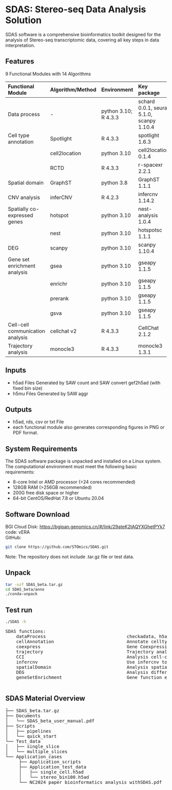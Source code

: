 # SDAS: Stereo-seq Data Analysis Solution
SDAS software is a comprehensive bioinformatics toolkit designed for the analysis of Stereo-seq transcriptomic data, covering all key steps in data interpretation.
## Features
9 Functional Modules with 14 Algorithms
  
| Functional Module               | Algorithm/Method        | Environment         | Key package                  |
|:--------------------------------|:-------------------------|:--------------------|:------------------------------|
| Data process                    | -                       | python 3.10; R 4.3.3| schard 0.0.1, seurat 5.1.0, scanpy 1.10.4 |
| Cell type annotation            | Spotlight               | R 4.3.3              | spotlight 1.6.3               |
|                                 | cell2location           | python 3.10          | cell2location 0.1.4           |
|                                 | RCTD                    | R 4.3.3              | r-spacexr 2.2.1               |
| Spatial domain                  | GraphST                 | python 3.8           | GraphST 1.1.1                 |
| CNV analysis                    | inferCNV                | R 4.2.3              | infercnv 1.14.2               |
| Spatially co-expressed genes    | hotspot                 | python 3.10          | nest-analysis 1.0.4           |
|                                 | nest                    | python 3.10          | hotspotsc 1.1.1               |
| DEG                             | scanpy                  | python 3.10          | scanpy 1.10.4                 |
| Gene set enrichment analysis    | gsea                    | python 3.10          | gseapy 1.1.5             |
|                                 | enrichr                 | python 3.10          | gseapy 1.1.5                  |
|                                 | prerank                 | python 3.10          | gseapy 1.1.5                              |
|                                 | gsva                    | python 3.10          | gseapy 1.1.5                             |
| Cell-cell communication analysis| cellchat v2             | R 4.3.3              | CellChat 2.1.2                |
| Trajectory analysis             | monocle3                | R 4.3.3              | monocle3 1.3.1                |
## Inputs
- h5ad Files Generated by SAW count and SAW convert gef2h5ad (with fixed bin size)
- h5mu Files Generated by SAW aggr
## Outputs 
- h5ad, rds, csv or txt File
- each functional module also generates corresponding figures in PNG or PDF format.
## System Requirements
The SDAS software package is unpacked and installed on a Linux system. The computational environment must meet the following basic requirements:  
- 8-core Intel or AMD processor (>24 cores recommended)  
- 128GB RAM (>256GB recommended)  
- 200G free disk space or higher  
- 64-bit CentOS/RedHat 7.8 or Ubuntu 20.04  
## Software Download
BGI Cloud Disk: https://bgipan.genomics.cn/#/link/29ateK2tAQYXGhetPYk7  code: vERA  
GitHub:  
```bash
git clone https://github.com/STOmics/SDAS.git
```
Note: The repository does not include .tar.gz file or test data.
## Unpack
```bash
tar -xzf SDAS_beta.tar.gz
cd SDAS_beta/anno
./conda-unpack
```
## Test run
```bash
./SDAS -h
```
<pre>
SDAS functions:
    dataProcess                              checkadata, h5ad2rds, input2h5ad, h5mu2h5ad, subset                            
    cellAnnotation                           Annotate celltype of spatial transcriptomics data                              
    coexpress                                Gene Coexpression Modules in spatial transcriptomics data                      
    trajectory                               Trajectory analysis of spatial transcriptomics data                            
    CCI                                      Analysis cell-cell communication of spatial transcriptomics data               
    infercnv                                 Use infercnv to analysis spatial transcriptomic data                           
    spatialDomain                            Analysis spatial domain of spatial transcriptomics data                        
    DEG                                      Analysis differentially expressed genes of spatial transcriptomics data        
    geneSetEnrichment                        Gene function enrichment of genes in spatial transcriptomics data 
	</pre>

## SDAS Material Overview
<pre>
├── SDAS_beta.tar.gz
├── Documents
│   └── SDAS_beta_user_manual.pdf
├── Scripts
│   ├── pipelines
│   └── quick_start
└── Test_data
│   ├── single_slice
│   └── multiple_slices
└── Application_cases
     ├── Application_scripts
     ├── Application_test_data
     │   ├── single_cell.h5ad
     │   └── stereo_bin100.h5ad
     └── NC2024_paper_bioinformatics_analysis_withSDAS.pdf
</pre>
